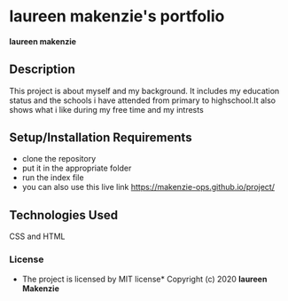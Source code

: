# laureen makenzie's portfolio
#### laureen makenzie

## Description
This project is about myself and my background. It includes my education status and the schools i have attended from primary to highschool.It also shows what i like during my free time and my intrests
## Setup/Installation Requirements
* clone the repository
* put it in the appropriate folder
* run the index file
* you can also use this live link https://makenzie-ops.github.io/project/

## Technologies Used
CSS and HTML

### License
* The project is licensed by MIT license*
Copyright (c) 2020 **laureen Makenzie**
  
